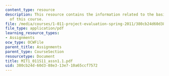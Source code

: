 ```yaml
---
content_type: resource
description: This resource contains the information related to the basic concepts
  of this course.
file: /media/courses/1-011-project-evaluation-spring-2011/380cb24d60d388e313e710a65ccf7572_MIT1_011S11_assn1.1.pdf
file_type: application/pdf
learning_resource_types:
- Assignments
ocw_type: OCWFile
parent_title: Assignments
parent_type: CourseSection
resourcetype: Document
title: MIT1_011S11_assn1.1.pdf
uid: 380cb24d-60d3-88e3-13e7-10a65ccf7572
---
```

